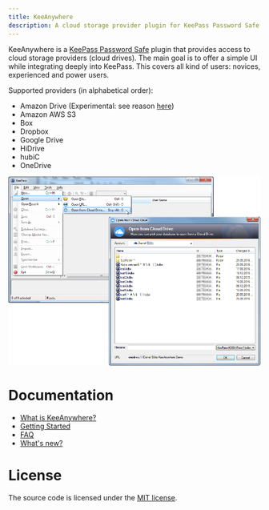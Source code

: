 ```yaml
---
title: KeeAnywhere
description: A cloud storage provider plugin for KeePass Password Safe
---
```

KeeAnywhere is a [KeePass Password Safe](http://keepass.info) plugin that provides access to cloud storage providers (cloud drives). The main goal is to offer a simple UI while integrating deeply into KeePass. This covers all kind of users: novices, experienced and power users.

Supported providers (in alphabetical order):
* Amazon Drive (Experimental: see reason [here](#known-noteworthy-issues))
* Amazon AWS S3
* Box
* Dropbox
* Google Drive
* HiDrive 
* hubiC 
* OneDrive  

![KeeAnywhere in Action](assets/images/KeeAnywhere_Teaser.png)

# Documentation
* [What is KeeAnywhere?](https://github.com/Kyrodan/KeeAnywhere/wiki)
* [Getting Started](https://github.com/Kyrodan/KeeAnywhere/wiki/Getting-Started)
* [FAQ](https://github.com/Kyrodan/KeeAnywhere/wiki/FAQ)
* [What's new?](https://github.com/Kyrodan/KeeAnywhere/blob/master/CHANGELOG.md)

# License
The source code is licensed under the [MIT license](https://github.com/Kyrodan/KeeAnywhere/blob/master/LICENSE).